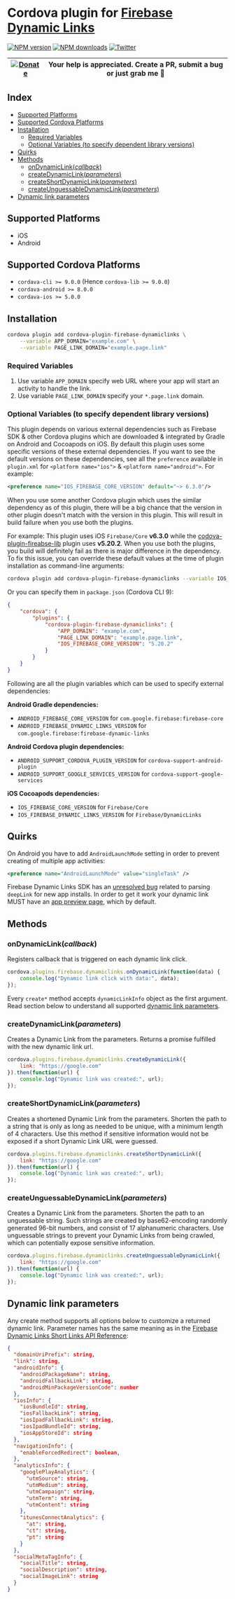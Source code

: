 # Cordova plugin for [Firebase Dynamic Links](https://firebase.google.com/docs/dynamic-links/)

[![NPM version][npm-version]][npm-url] [![NPM downloads][npm-downloads]][npm-url] [![Twitter][twitter-follow]][twitter-url]

| [![Donate](https://www.paypalobjects.com/en_US/i/btn/btn_donateCC_LG.gif)][donate-url] | Your help is appreciated. Create a PR, submit a bug or just grab me :beer: |
|-|-|

## Index

<!-- MarkdownTOC levels="2" autolink="true" -->

- [Supported Platforms](#supported-platforms)
- [Supported Cordova Platforms](#supported-cordova-platforms)
- [Installation](#installation)
  - [Required Variables](#required-variables)
  - [Optional Variables (to specify dependent library versions)](#optional-variables-to-specify-dependent-library-versions)
- [Quirks](#quirks)
- [Methods](#methods)
  - [onDynamicLink(_callback_)](#ondynamiclink_callback_)
  - [createDynamicLink(_parameters_)](#createdynamiclink_parameters_)
  - [createShortDynamicLink(_parameters_)](#createshortdynamiclink_parameters_)
  - [createUnguessableDynamicLink(_parameters_)](#createunguessabledynamiclink_parameters_)
- [Dynamic link parameters](#dynamic-link-parameters)

<!-- /MarkdownTOC -->

## Supported Platforms

- iOS
- Android

## Supported Cordova Platforms

- `cordava-cli >= 9.0.0` (Hence `cordova-lib >= 9.0.0`)
- `cordava-android >= 8.0.0`
- `cordava-ios >= 5.0.0`
 
## Installation

```bash
cordova plugin add cordova-plugin-firebase-dynamiclinks \
    --variable APP_DOMAIN="example.com" \
    --variable PAGE_LINK_DOMAIN="example.page.link"
```

### Required Variables

1. Use variable `APP_DOMAIN` specify web URL where your app will start an activity to handle the link.
2. Use variable `PAGE_LINK_DOMAIN` specify your `*.page.link` domain.

### Optional Variables (to specify dependent library versions)

This plugin depends on various external dependencies such as Firebase SDK & other Cordova plugins which are downloaded & integrated by 
Gradle on Android and Cocoapods on iOS. By default this plugin uses some specific versions of these external dependencies. If you want to
 see the default versions on these dependencies, see all the `preference` available in `plugin.xml` for `<platform name="ios">` &
`<platform name="android">`. For example:

```xml
<preference name="IOS_FIREBASE_CORE_VERSION" default="~> 6.3.0"/>
```

When you use some another Cordova plugin which uses the similar dependency as of this plugin, there will be a big chance that the 
version in other plugin doesn't match with the version in this plugin. This will result in build failure when you use both the plugins.
 
For example: This plugin uses iOS `Firebase/Core` **v6.3.0** while the [codova-plugin-fireabse-lib](https://github.com/wizpanda/cordova-plugin-firebase-lib)
plugin uses **v5.20.2**. When you use both the plugins, you build will definitely fail as there is major difference in the dependency. To 
fix this issue, you can override these default values at the time of plugin installation as command-line arguments:

```bash
cordova plugin add cordova-plugin-firebase-dynamiclinks --variable IOS_FIREBASE_CORE_VERSION="5.20.2"
```

Or you can specify them in `package.json` (Cordova CLI 9):

```json
{
    "cordova": {
        "plugins": {
            "cordova-plugin-firebase-dynamiclinks": {
                "APP_DOMAIN": "example.com",
                "PAGE_LINK_DOMAIN": "example.page.link",
                "IOS_FIREBASE_CORE_VERSION": "5.20.2"
            }
        }
    }
}
```

Following are all the plugin variables which can be used to specify external dependencies:

**Android Gradle dependencies:**

- `ANDROID_FIREBASE_CORE_VERSION` for `com.google.firebase:firebase-core`
- `ANDROID_FIREBASE_DYNAMIC_LINKS_VERSION` for `com.google.firebase:firebase-dynamic-links`

**Android Cordova plugin dependencies:**

- `ANDROID_SUPPORT_CORDOVA_PLUGIN_VERSION` for `cordova-support-android-plugin`
- `ANDROID_SUPPORT_GOOGLE_SERVICES_VERSION` for `cordova-support-google-services`

**iOS Cocoapods dependencies:**

- `IOS_FIREBASE_CORE_VERSION` for `Firebase/Core`
- `IOS_FIREBASE_DYNAMIC_LINKS_VERSION` for `Firebase/DynamicLinks`

## Quirks
On Android you have to add `AndroidLaunchMode` setting in order to prevent creating of multiple app activities:
```xml
<preference name="AndroidLaunchMode" value="singleTask" />
```

Firebase Dynamic Links SDK has an [unresolved bug](https://github.com/firebase/firebase-ios-sdk/issues/233) related to parsing `deepLink` for new app installs. In order to get it work your dynamic link MUST have an [app preview page](https://firebase.google.com/docs/dynamic-links/link-previews), which by default.

## Methods

### onDynamicLink(_callback_)
Registers callback that is triggered on each dynamic link click.
```js
cordova.plugins.firebase.dynamiclinks.onDynamicLink(function(data) {
    console.log("Dynamic link click with data:", data);
});
```
Every `create*` method accepts `dynamicLinkInfo` object as the first argument. Read section below to understand all supported [dynamic link parameters](#dynamic-link-parameters).

### createDynamicLink(_parameters_)
Creates a Dynamic Link from the parameters. Returns a promise fulfilled with the new dynamic link url.
```js
cordova.plugins.firebase.dynamiclinks.createDynamicLink({
    link: "https://google.com"
}).then(function(url) {
    console.log("Dynamic link was created:", url);
});
```

### createShortDynamicLink(_parameters_)
Creates a shortened Dynamic Link from the parameters. Shorten the path to a string that is only as long as needed to be unique, with a minimum length of 4 characters. Use this method if sensitive information would not be exposed if a short Dynamic Link URL were guessed.
```js
cordova.plugins.firebase.dynamiclinks.createShortDynamicLink({
    link: "https://google.com"
}).then(function(url) {
    console.log("Dynamic link was created:", url);
});
```

### createUnguessableDynamicLink(_parameters_)
Creates a Dynamic Link from the parameters. Shorten the path to an unguessable string. Such strings are created by base62-encoding randomly generated 96-bit numbers, and consist of 17 alphanumeric characters. Use unguessable strings to prevent your Dynamic Links from being crawled, which can potentially expose sensitive information.
```js
cordova.plugins.firebase.dynamiclinks.createUnguessableDynamicLink({
    link: "https://google.com"
}).then(function(url) {
    console.log("Dynamic link was created:", url);
});
```

## Dynamic link parameters
Any create method supports all options below to customize a returned dynamic link. Parameter names has the same meaning as in the [Firebase Dynamic Links Short Links API Reference](https://firebase.google.com/docs/reference/dynamic-links/link-shortener#parameters):
```json
{
  "domainUriPrefix": string,
  "link": string,
  "androidInfo": {
    "androidPackageName": string,
    "androidFallbackLink": string,
    "androidMinPackageVersionCode": number
  },
  "iosInfo": {
    "iosBundleId": string,
    "iosFallbackLink": string,
    "iosIpadFallbackLink": string,
    "iosIpadBundleId": string,
    "iosAppStoreId": string
  },
  "navigationInfo": {
    "enableForcedRedirect": boolean,
  },
  "analyticsInfo": {
    "googlePlayAnalytics": {
      "utmSource": string,
      "utmMedium": string,
      "utmCampaign": string,
      "utmTerm": string,
      "utmContent": string
    },
    "itunesConnectAnalytics": {
      "at": string,
      "ct": string,
      "pt": string
    }
  },
  "socialMetaTagInfo": {
    "socialTitle": string,
    "socialDescription": string,
    "socialImageLink": string
  }
}
```

[npm-url]: https://www.npmjs.com/package/cordova-plugin-firebase-dynamiclinks
[npm-version]: https://img.shields.io/npm/v/cordova-plugin-firebase-dynamiclinks.svg
[npm-downloads]: https://img.shields.io/npm/dm/cordova-plugin-firebase-dynamiclinks.svg
[twitter-url]: https://twitter.com/chemerisuk
[twitter-follow]: https://img.shields.io/twitter/follow/chemerisuk.svg?style=social&label=Follow%20me
[donate-url]: https://www.paypal.com/cgi-bin/webscr?cmd=_s-xclick&hosted_button_id=USD4VHG7CF6FN&source=url
